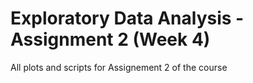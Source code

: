 # Exploratory Data Analysis - Assignment 2 (Week 4)
All plots and scripts for Assignement 2 of the course 

